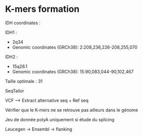 # K-mers formation

IDH coordinates :

IDH1 :
* 2q34
* Genomic coordinates (GRCh38): 2:208,236,226-208,255,070

IDH2 : 	
* 15q26.1
* Genomic coordinates (GRCh38): 15:90,083,044-90,102,467

Taille optimale : 31

SeqTailor

VCF --> Extract alternative seq + Ref seq

Vérifier que le K-mers ne se retrouve pas ailleurs dans le génome

Jeu de donnée polyA uniquement si étude du splicing

Leucegen -> Ensembl -> flanking
